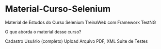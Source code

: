 # Material-Curso-Selenium
Material de Estudos do Curso Selenium TreinaWeb com Framework TestNG

O que aborda o material desse curso?

Cadastro Usuário (completo)
Upload Arquivo PDF, XML
Suite de Testes
